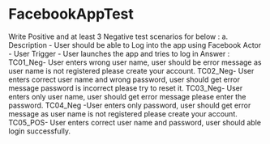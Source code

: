# FacebookAppTest
 Write Positive and at least 3 Negative test scenarios for below : 
a. Description - User should be able to Log into the app using Facebook
Actor - User
Trigger - User launches the app and tries to log in
Answer : 
TC01_Neg- User enters wrong user name, user should be error message as user name is not registered please create your account. 
TC02_Neg- User enters correct user name and wrong password, user should get error message password is incorrect please try to reset it.
TC03_Neg- User enters only user name, user should get error message please enter the password.
TC04_Neg -User enters only password, user should get error message as user name is not registered please create your account. 
TC05_POS- User enters correct user name and password, user should able login successfully.
